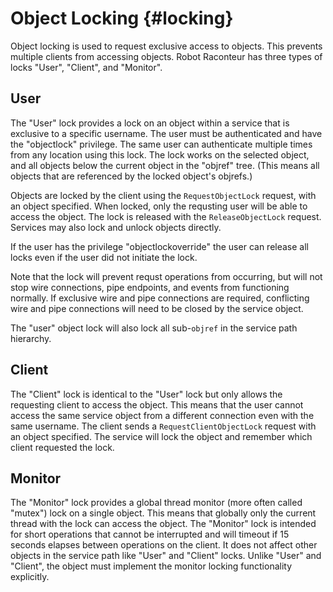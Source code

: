 # Object Locking {#locking}

Object locking is used to request exclusive access to objects. This prevents multiple clients from accessing objects. Robot Raconteur has three types of locks "User", "Client", and "Monitor".

## User

The "User" lock provides a lock on an object within a service that is exclusive to a specific username.  The user must be authenticated and have the "objectlock" privilege.  The same user can authenticate multiple times from any location using this lock.  The lock works on the selected object, and all objects below the current object in the "objref" tree. (This means all objects that are referenced by the locked object's objrefs.)

Objects are locked by the client using the `RequestObjectLock` request, with an object specified. When locked, only the requsting user will be able to access the object. The lock is released with the `ReleaseObjectLock` request. Services may also lock and unlock objects directly.

If the user has the privilege "objectlockoverride" the user can release all locks even if the user did not initiate the lock.

Note that the lock will prevent requst operations from occurring, but will not stop wire connections, pipe endpoints, and events from functioning normally.  If exclusive wire and pipe connections are required, conflicting wire and pipe connections will need to be closed by the service object.

The "user" object lock will also lock all sub-`objref` in the service path hierarchy.

## Client

The "Client" lock is identical to the "User" lock but only allows the requesting client to access the object.  This means that the user cannot access the same service object from a different connection even with the same username. The client sends a `RequestClientObjectLock` request with an object specified. The service will lock the object and remember which client requested the lock.

## Monitor

The "Monitor" lock provides a global thread monitor (more often called "mutex") lock on a single object.  This means that globally only the current thread with the lock can access the object.  The "Monitor" lock is intended for short operations that cannot be interrupted and will timeout if 15 seconds elapses between operations on the client.  It does not affect other objects in the service path like "User" and "Client" locks.  Unlike "User" and "Client", the object must implement the monitor locking functionality explicitly.
